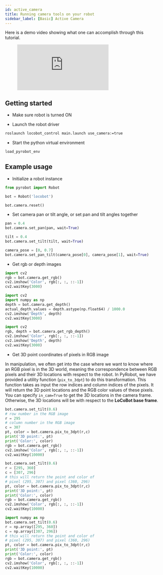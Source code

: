 ```yaml
---
id: active_camera
title: Running camera tools on your robot
sidebar_label: [Basic] Active Camera
---
```


Here is a demo video showing what one can accomplish through this tutorial.

<figure class="video_container">
  <iframe class="doc_vid" src="https://www.youtube.com/embed/M6QxNV3dfV4" frameborder="0" allow="accelerometer; autoplay; encrypted-media; gyroscope; picture-in-picture" allowfullscreen></iframe>
</figure>

## Getting started

* Make sure robot is turned ON

* Launch the robot driver

<!--DOCUSAURUS_CODE_TABS-->
<!--Launch driver-->
```bash
roslaunch locobot_control main.launch use_camera:=true
```
<!--END_DOCUSAURUS_CODE_TABS--> 

* Start the python virtual environment

<!--DOCUSAURUS_CODE_TABS-->
<!--Source virtual env-->
```bash
load_pyrobot_env
```
<!--END_DOCUSAURUS_CODE_TABS--> 

## Example usage

* Initialize a robot instance
<!--DOCUSAURUS_CODE_TABS-->
<!--Create robot-->
```py
from pyrobot import Robot

bot = Robot('locobot')

bot.camera.reset()
```
<!--END_DOCUSAURUS_CODE_TABS--> 

* Set camera pan or tilt angle, or set pan and tilt angles together
<!--DOCUSAURUS_CODE_TABS-->
<!--Set Pan-->
```py
pan = 0.4
bot.camera.set_pan(pan, wait=True)
```
<!--Set Tilt-->
```py
tilt = 0.4
bot.camera.set_tilt(tilt, wait=True)
``` 
<!--Set Pan and Tilt-->
```py
camera_pose = [0, 0.7]
bot.camera.set_pan_tilt(camera_pose[0], camera_pose[1], wait=True)
```
<!--END_DOCUSAURUS_CODE_TABS--> 

* Get rgb or depth images
<!--DOCUSAURUS_CODE_TABS-->
<!--RGB-->
```py
import cv2
rgb = bot.camera.get_rgb()
cv2.imshow('Color', rgb[:, :, ::-1])
cv2.waitKey(3000)
```
<!--Depth-->
```py
import cv2
import numpy as np
depth = bot.camera.get_depth()
actual_depth_values = depth.astype(np.float64) / 1000.0
cv2.imshow('Depth', depth)
cv2.waitKey(3000)
``` 
<!--RGB and Depth-->
```py
import cv2
rgb, depth = bot.camera.get_rgb_depth()
cv2.imshow('Color', rgb[:, :, ::-1])
cv2.imshow('Depth', depth)
cv2.waitKey(3000)
```
<!--END_DOCUSAURUS_CODE_TABS--> 

* Get 3D point coordinates of pixels in RGB image

In manipulation, we often get into the case where we want to know where an RGB pixel is in the 3D world, meaning the correspondence between RGB pixels and their 3D locations with respect to the robot. In PyRobot, we have provided a utility function (`pix_to_3dpt`) to do this transformation. This function takes as input the row indices and column indices of the pixels. It will return the 3D point locations and the RGB color values of these pixels. You can specify `in_cam=True` to get the 3D locations in the camera frame. Otherwise, the 3D locations will be with respect to the **LoCoBot base frame**.
<!--DOCUSAURUS_CODE_TABS-->
<!--Pixel via Scalar-->
```py
bot.camera.set_tilt(0.6)
# row number in the RGB image
r = 295
# column number in the RGB image
c = 307
pt, color = bot.camera.pix_to_3dpt(r,c)
print('3D point:', pt)
print('Color:', color)
rgb = bot.camera.get_rgb()
cv2.imshow('Color', rgb[:, :, ::-1])
cv2.waitKey(10000)
```
<!--Pixels via List-->
```py
bot.camera.set_tilt(0.6)
r = [295, 360]
c = [307, 296]
# this will return the point and color of 
# pixel (295, 307) and pixel (360, 296)
pt, color = bot.camera.pix_to_3dpt(r,c)
print('3D point:', pt)
print('Color:', color)
rgb = bot.camera.get_rgb()
cv2.imshow('Color', rgb[:, :, ::-1])
cv2.waitKey(10000)
```
<!--Pixels via Numpy Array-->
```py
import numpy as np
bot.camera.set_tilt(0.6)
r = np.array([295, 360])
c = np.array([307, 296])
# this will return the point and color of 
# pixel (295, 307) and pixel (360, 296)
pt, color = bot.camera.pix_to_3dpt(r,c)
print('3D point:', pt)
print('Color:', color)
rgb = bot.camera.get_rgb()
cv2.imshow('Color', rgb[:, :, ::-1])
cv2.waitKey(10000)
```
<!--END_DOCUSAURUS_CODE_TABS--> 

